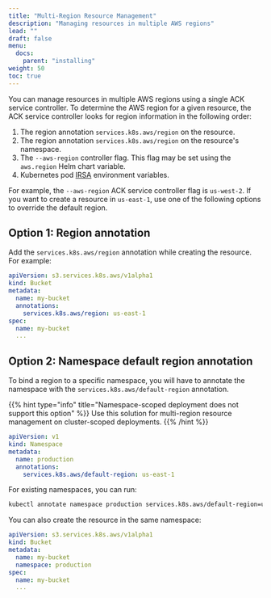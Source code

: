 ```yaml
---
title: "Multi-Region Resource Management"
description: "Managing resources in multiple AWS regions"
lead: ""
draft: false
menu: 
  docs:
    parent: "installing"
weight: 50
toc: true
---
```


You can manage resources in multiple AWS regions using a single ACK service controller. To determine the AWS region for a given resource, the ACK service controller looks for region information in the following order:

  1. The region annotation `services.k8s.aws/region` on the resource.
  2. The region annotation `services.k8s.aws/region` on the resource's namespace.
  3. The `--aws-region` controller flag. This flag may be set using the `aws.region` Helm chart variable.
  4. Kubernetes pod [IRSA](https://aws-controllers-k8s.github.io/community/docs/user-docs/irsa/) environment variables.

For example, the `--aws-region` ACK service controller flag is `us-west-2`. If you want to create a resource in `us-east-1`, use one of the following options to override the default region.

## Option 1: Region annotation

Add the `services.k8s.aws/region` annotation while creating the resource. For example:

```yaml {linenos=table,hl_lines=["5-6"],linenostart=27}
apiVersion: s3.services.k8s.aws/v1alpha1
kind: Bucket
metadata:
  name: my-bucket
  annotations:
    services.k8s.aws/region: us-east-1
spec:
  name: my-bucket
  ...
```

## Option 2: Namespace default region annotation

To bind a region to a specific namespace, you will have to annotate the namespace with the `services.k8s.aws/default-region` annotation.

{{% hint type="info" title="Namespace-scoped deployment does not support this option" %}}
Use this solution for multi-region resource management on cluster-scoped deployments.
{{% /hint %}}

```yaml {linenos=table,hl_lines=["5-6"],linenostart=47}
apiVersion: v1
kind: Namespace
metadata:
  name: production
  annotations:
    services.k8s.aws/default-region: us-east-1
```

For existing namespaces, you can run:

```bash
kubectl annotate namespace production services.k8s.aws/default-region=us-east-1
```

You can also create the resource in the same namespace:

```yaml
apiVersion: s3.services.k8s.aws/v1alpha1
kind: Bucket
metadata:
  name: my-bucket
  namespace: production
spec:
  name: my-bucket
  ...
```